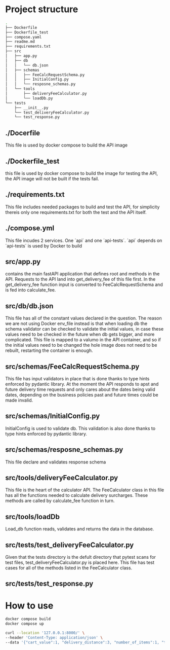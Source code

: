 # Project structure

```bash
.
├── Dockerfile
├── Dockerfile_test
├── compose.yaml
├── readme.md
├── requirements.txt
├── src
│   ├── app.py
│   ├── db
│   │   └── db.json
│   ├── schemas
│   │   ├── FeeCalcRequestSchema.py
│   │   ├── InitialConfig.py
│   │   └── resposne_schemas.py
│   └── tools
│       ├── deliveryFeeCalculator.py
│       └── loadDb.py
└── tests
    ├── __init__.py
    └── test_deliveryFeeCalculator.py
    └── test_response.py
```


## ./Docerfile
This file is used by docker compose to build the API image

## ./Dockerfile_test
this file is used by docker compose to build the image for testing the API, the API image will not be built if the tests fail.

## ./requirements.txt
This file includes needed packages to build and test the API, for simplicity thereis only one requirements.txt for both the test and the API itself.

## ./compose.yml
This file incudes 2 services. One ´api´ and one ´api-tests´. ´api´ depends on ´api-tests´ is used by Docker to build 

## src/app.py
contains the main fastAPI application that defines root and methods in the API. Requests to the API land into get_delivery_fee of this file first. In the get_delivery_fee function input is converted to FeeCalcRequestSchema and is fed into calculate_fee.

## src/db/db.json
This file has all of the constant values declared in the question. The reason we are not using Docker env_file instead is that when loading db the schema validator can be checked to validate the initial values, in case these values need to be checked in the future when db gets bigger, and more complicated. This file is mapped to a valumo in the API container, and so if the initial values need to be changed the hole image does not need to be rebuilt, restarting the container is enough.

## src/schemas/FeeCalcRequestSchema.py
This file has input validators in place that is done thanks to type hints enforced by pydantic library. At the moment the API responds to apst and future delivery time requests and only cares about the dates being valid dates, depending on the business policies past and future times could be made invalid.

## src/schemas/InitialConfig.py
InitialConfig is used to validate db. This validation is also done thanks to type hints enforced by pydantic library.

## src/schemas/resposne_schemas.py
This file declare and validates response schema

## src/tools/deliveryFeeCalculator.py
This file is the heart of the calculator API. The FeeCalculator class in this file has all the functions needed to calculate delivery surcharges. These methods are called by calculate_fee function in turn.

## src/tools/loadDb
Load_db function reads, validates and returns the data in the database.

## src/tests/test_deliveryFeeCalculator.py
Given that the tests directory is the defult directory that pytest scans for test files, test_deliveryFeeCalculator.py is placed here. This file has test cases for all of the methods listed in the FeeCalculator class.  

## src/tests/test_response.py


# How to use

```bash
docker compose build
docker compose up
```

```bash
curl --location '127.0.0.1:8000/' \
--header 'Content-Type: application/json' \
--data '{"cart_value":1, "delivery_distance":3, "number_of_items":1, "time": "2024-05-22T12:23:04Z"}'
```
